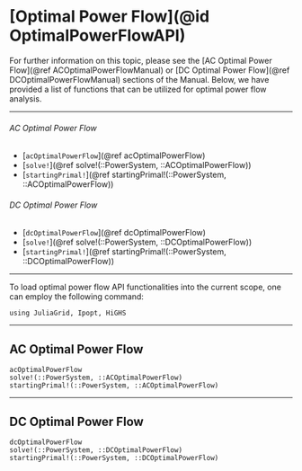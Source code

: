 # [Optimal Power Flow](@id OptimalPowerFlowAPI)

For further information on this topic, please see the [AC Optimal Power Flow](@ref ACOptimalPowerFlowManual) or [DC Optimal Power Flow](@ref DCOptimalPowerFlowManual) sections of the Manual. Below, we have provided a list of functions that can be utilized for optimal power flow analysis.

---

###### AC Optimal Power Flow
* [`acOptimalPowerFlow`](@ref acOptimalPowerFlow)
* [`solve!`](@ref solve!(::PowerSystem, ::ACOptimalPowerFlow))
* [`startingPrimal!`](@ref startingPrimal!(::PowerSystem, ::ACOptimalPowerFlow))

###### DC Optimal Power Flow
* [`dcOptimalPowerFlow`](@ref dcOptimalPowerFlow)
* [`solve!`](@ref solve!(::PowerSystem, ::DCOptimalPowerFlow))
* [`startingPrimal!`](@ref startingPrimal!(::PowerSystem, ::DCOptimalPowerFlow))

---

To load optimal power flow API functionalities into the current scope, one can employ the following command:
```@example LoadApi
using JuliaGrid, Ipopt, HiGHS
```

---

## AC Optimal Power Flow
```@docs
acOptimalPowerFlow
solve!(::PowerSystem, ::ACOptimalPowerFlow)
startingPrimal!(::PowerSystem, ::ACOptimalPowerFlow)
```

---

## DC Optimal Power Flow
```@docs
dcOptimalPowerFlow
solve!(::PowerSystem, ::DCOptimalPowerFlow)
startingPrimal!(::PowerSystem, ::DCOptimalPowerFlow)
```

